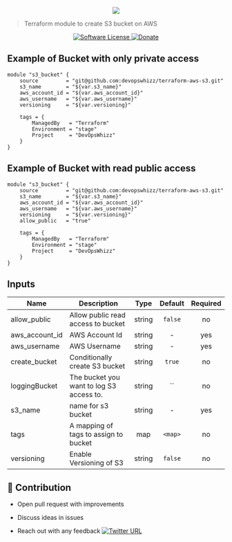 <p align="center"><img src="https://i.imgur.com/x5kv2Vt.png" /></p>

> Terraform module to create S3 bucket on AWS


<p align="center">
    <a href="LICENSE.md">
      <img src="https://img.shields.io/badge/license-MIT-brightgreen.svg?style=flat-square" alt="Software License">
    </a>
    <a href="https://www.paypal.me/anmolnagpal">
      <img src="https://img.shields.io/badge/PayPal-Buy%20Me%20A%20BEER-blue.svg?style=flat-squares" alt="Donate">
    </a>
  </p>
</p>

Example of Bucket with only private access
------------------------------------------

```hcl
module "s3_bucket" {
    source         = "git@github.com:devopswhizz/terraform-aws-s3.git"
    s3_name        = "${var.s3_name}"
    aws_account_id = "${var.aws_account_id}"
    aws_username   = "${var.aws_username}"
    versioning     = "${var.versioning}"

    tags = {
        ManagedBy   = "Terraform"
        Environment = "stage"
        Project     = "DevOpsWhizz"
    }
}
```


Example of Bucket with read public access
-----------------------------------------

```hcl
module "s3_bucket" {
    source         = "git@github.com:devopswhizz/terraform-aws-s3.git"
    s3_name        = "${var.s3_name}"
    aws_account_id = "${var.aws_account_id}"
    aws_username   = "${var.aws_username}"
    versioning     = "${var.versioning}"
    allow_public   = "true"

    tags = {
        ManagedBy   = "Terraform"
        Environment = "stage"
        Project     = "DevOpsWhizz"
    }
}
```

## Inputs

| Name | Description | Type | Default | Required |
|------|-------------|:----:|:-----:|:-----:|
| allow\_public | Allow public read access to bucket | string | `false` | no |
| aws\_account\_id | AWS Account Id | string | - | yes |
| aws\_username | AWS Username | string | - | yes |
| create\_bucket | Conditionally create S3 bucket | string | `true` | no |
| loggingBucket | The bucket you want to log S3 access to. | string | `` | no |
| s3\_name | name for s3 bucket | string | - | yes |
| tags | A mapping of tags to assign to bucket | map | `<map>` | no |
| versioning | Enable Versioning of S3 | string | `false` | no |


## 👬 Contribution
- Open pull request with improvements
- Discuss ideas in issues

- Reach out with any feedback [![Twitter URL](https://img.shields.io/twitter/url/https/twitter.com/anmol_nagpal.svg?style=social&label=Follow%20%40anmol_nagpal)](https://twitter.com/anmol_nagpal)
